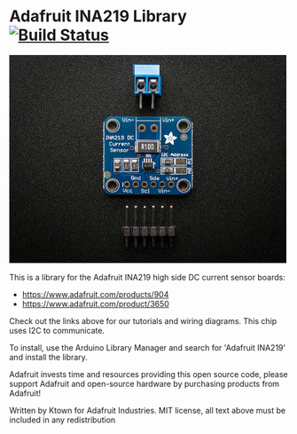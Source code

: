 # Adafruit INA219 Library [![Build Status](https://github.com/adafruit/Adafruit_INA219/workflows/Arduino%20Library%20CI/badge.svg)](https://github.com/adafruit/Adafruit_INA219/actions)

<a href="https://www.adafruit.com/products/904"><img src="assets/board.jpg" width="500px" /></a>

This is a library for the Adafruit INA219 high side DC current sensor boards:
  * https://www.adafruit.com/products/904
  * https://www.adafruit.com/product/3650
 
Check out the links above for our tutorials and wiring diagrams. This chip uses I2C to communicate.

To install, use the Arduino Library Manager and search for 'Adafruit INA219' and install the library.

Adafruit invests time and resources providing this open source code, please support Adafruit and open-source hardware by purchasing products from Adafruit!

Written by Ktown for Adafruit Industries.
MIT license, all text above must be included in any redistribution

